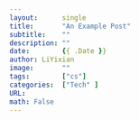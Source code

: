 ```yaml
---
layout:		 single
title:       "An Example Post"
subtitle:    ""
description: ""
date:        {{ .Date }}
author: LiYixian
image:       ""
tags:        ["cs"]
categories:  ["Tech" ]
URL: 
math: False
---
```

